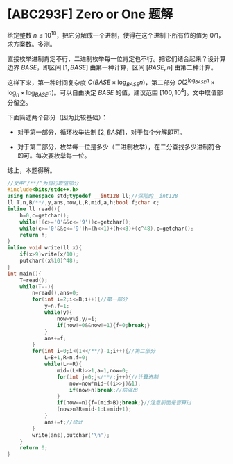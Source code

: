 # [ABC293F] Zero or One 题解

给定整数 $n\le10^{18}$，把它分解成一个进制，使得在这个进制下所有位的值为 $0/1$，求方案数。多测。

直接枚举进制肯定不行，二进制枚举每一位肯定也不行。把它们结合起来？设计算边界 $BASE$，即区间 $[1,BASE]$ 由第一种计算，区间 $[BASE,n]$ 由第二种计算。

这样下来，第一种时间复杂度 $O(BASE\times \log_{BASE}n)$，第二部分 $O(2^{\log_{BASE}n}\times \log_n\times \log_{BASE}n)$。可以自由决定 $BASE$ 的值，建议范围 $[100,10^4]$。文中取值部分留空。

下面简述两个部分（因为比较基础）：

- 对于第一部分，循环枚举进制 $[2,BASE]$，对于每个分解即可。

- 对于第二部分，枚举每一位是多少（二进制枚举），在二分查找多少进制符合即可。每次要枚举每一位。

综上，本题得解。

```cpp
//文中“/**/”为自行取值部分
#include<bits/stdc++.h>
using namespace std;typedef __int128 ll;//保险的__int128
ll T,n,B/**/,y,ans,now,L,R,mid,a,h;bool f;char c;
inline ll read(){
	h=0,c=getchar();
	while(!(c>='0'&&c<='9'))c=getchar();
	while(c>='0'&&c<='9')h=(h<<1)+(h<<3)+(c^48),c=getchar();
	return h;
}
inline void write(ll x){
	if(x>9)write(x/10);
	putchar((x%10)^48);
}
int main(){
	T=read();
	while(T--){
		n=read(),ans=0;
		for(int i=2;i<=B;i++){//第一部分
			y=n,f=1;
			while(y){
				now=y%i,y/=i;
				if(now!=0&&now!=1){f=0;break;}
			}
			ans+=f;
		}
		for(int i=0;i<(1<</**/)-1;i++){//第二部分
			L=B+1,R=n,f=0;
			while(L<=R){
				mid=(L+R)>>1,a=1,now=0;
				for(int j=0;j</**/;j++){//计算进制
					now=now*mid+((i>>j)&1);
					if(now>n)break;//防溢出
				}
				if(now==n){f=(mid>B);break;}//注意前面是否算过
				(now>n?R=mid-1:L=mid+1);
			}
			ans+=f;//统计
		}
		write(ans),putchar('\n');
	}
	return 0;
}
```
